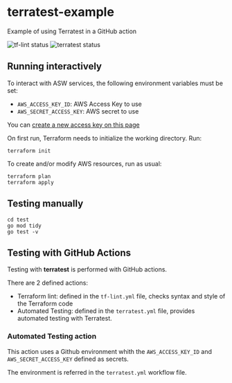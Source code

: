 # terratest-example
Example of using Terratest in a GitHub action

![tf-lint status](https://github.com/niglesias-sre/terratest-example/actions/workflows/tf-lint.yml/badge.svg)
![terratest status](https://github.com/niglesias-sre/terratest-example/actions/workflows/terratest.yml/badge.svg)

## Running interactively 
To interact with ASW services, the following environment variables must be set:
  - `AWS_ACCESS_KEY_ID`: AWS Access Key to use
  - `AWS_SECRET_ACCESS_KEY`: AWS secret to use

You can [create a new access key on this page](https://console.aws.amazon.com/iam/home?#/security_credentials)

On first run, Terraform needs to initialize the working directory. Run:
```
terraform init
```

To create and/or modify AWS resources, run as usual:
```
terraform plan
terraform apply
```

## Testing manually
```
cd test
go mod tidy
go test -v
```

## Testing with GitHub Actions
Testing with **terratest** is performed with GitHub actions.

There are 2 defined actions:
  - Terraform lint: defined in the `tf-lint.yml` file, checks syntax and style of the Terraform code
  - Automated Testing: defined in the `terratest.yml` file, provides automated testing with Terratest.

### Automated Testing action
This action uses a Github environment whith the `AWS_ACCESS_KEY_ID` and `AWS_SECRET_ACCESS_KEY` defined as secrets.

The environment is referred in the `terratest.yml` workflow file.
